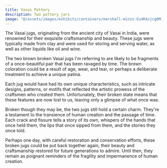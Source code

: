 ```yaml
---
title: Vasai Pottery
description: Two pottery jars
image: "@/assets/images/exhibits/containers/marshall-minzz-Eu4R4zjcg0M-unsplash.jpg"
---
```


The Vasai jugs, originating from the ancient city of Vasai in India, were renowned for their exquisite craftsmanship and beauty. These jugs were typically made from clay and were used for storing and serving water, as well as other liquids like oil and wine.

The two brown broken Vasai jugs I'm referring to are likely to be fragments of a once-beautiful pair that has been ravaged by time. The brown coloration could be a result of age, wear, and tear, or perhaps a deliberate treatment to achieve a unique patina.

Each jug would have had its own unique characteristics, such as intricate designs, patterns, or motifs that reflected the artistic prowess of the craftsmen who created them. Unfortunately, their broken state means that these features are now lost to us, leaving only a glimpse of what once was.

Broken though they may be, the two jugs still hold a certain charm. They're a testament to the transience of human creation and the passage of time. Each crack and fissure tells a story of its own, whispers of the hands that once held them, the lips that once sipped from them, and the stories they once told.

Perhaps one day, with careful restoration and conservation efforts, these broken jugs could be put back together again, their beauty and craftsmanship restored for future generations to admire. Until then, they remain as poignant reminders of the fragility and impermanence of human creation.
